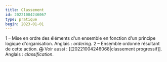 ```yaml
---
title: Classement
id: 20221004246067
type: pratique
begin: 2023-01-01
---
```


1 – Mise en ordre des éléments d'un ensemble en fonction d'un principe logique d'organisation. Anglais : *ordering*. 2 – Ensemble ordonné résultant de cette action. ⨁ Voir aussi : [[20221004246068|classement progressif]]. Anglais : *classification*.
